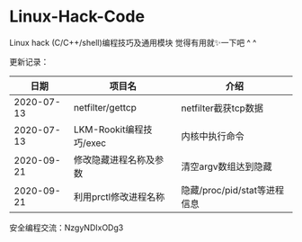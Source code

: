 # Linux-Hack-Code
 Linux hack (C/C++/shell)编程技巧及通用模块  觉得有用就✨一下吧 ^ ^

 更新记录：

日期 | 项目名 |  介绍  
-|-|-
2020-07-13 | netfilter/gettcp | netfilter截获tcp数据 |
2020-07-13 | LKM-Rookit编程技巧/exec | 内核中执行命令 |
2020-09-21 | 修改隐藏进程名称及参数 | 清空argv数组达到隐藏 |
2020-09-21 | 利用prctl修改进程名称 | 隐藏/proc/pid/stat等进程信息 |



安全编程交流：NzgyNDIxODg3
